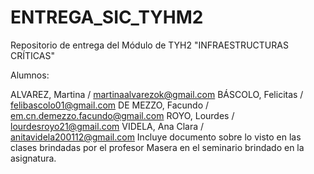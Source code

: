 # ENTREGA_SIC_TYHM2
Repositorio de entrega del Módulo de TYH2 "INFRAESTRUCTURAS CRÍTICAS"

Alumnos:

ALVAREZ, Martina / martinaalvarezok@gmail.com
BÁSCOLO, Felicitas / felibascolo01@gmail.com
DE MEZZO, Facundo / em.cn.demezzo.facundo@gmail.com
ROYO, Lourdes / lourdesroyo21@gmail.com
VIDELA, Ana Clara / anitavidela200112@gmail.com
Incluye documento sobre lo visto en las clases brindadas por el profesor Masera en el seminario brindado en la asignatura. 
